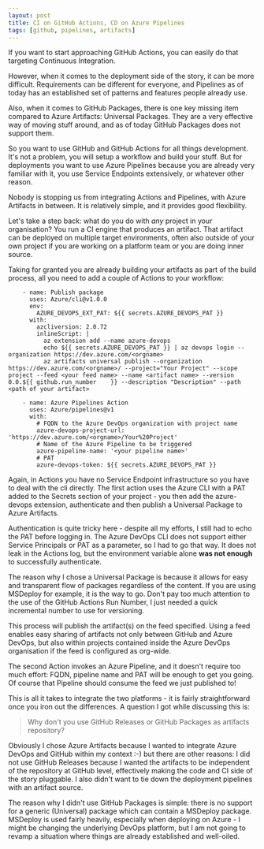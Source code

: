 ```yaml
---
layout: post
title: CI on GitHub Actions, CD on Azure Pipelines
tags: [github, pipelines, artifacts]
---
```

If you want to start approaching GitHub Actions, you can easily do that targeting Continuous Integration. 


However, when it comes to the deployment side of the story, it can be more difficult. Requirements can be different for everyone, and Pipelines as of today has an established set of patterns and features people already use.

Also, when it comes to GitHub Packages, there is one key missing item compared to Azure Artifacts: Universal Packages. They are a very effective way of moving stuff around, and as of today GitHub Packages does not support them.

So you want to use GitHub and GitHub Actions for all things development. It's not a problem, you will setup a workflow and build your stuff. But for deployments you want to use Azure Pipelines because you are already very familiar with it, you use Service Endpoints extensively, or whatever other reason. 

Nobody is stopping us from integrating Actions and Pipelines, with Azure Artifacts in between. It is relatively simple, and it provides good flexibility.

Let's take a step back: what do you do with _any_ project in your organisation? You run a CI engine that produces an artifact. That artifact can be deployed on multiple target environments, often also outside of your own project if you are working on a platform team or you are doing inner source.

Taking for granted you are already building your artifacts as part of the build process, all you need to add a couple of Actions to your workflow:

```
    - name: Publish package
      uses: Azure/cli@v1.0.0
      env: 
        AZURE_DEVOPS_EXT_PAT: ${{ secrets.AZURE_DEVOPS_PAT }}
      with:
        azcliversion: 2.0.72
        inlineScript: |
          az extension add --name azure-devops
          echo ${{ secrets.AZURE_DEVOPS_PAT }} | az devops login --organization https://dev.azure.com/<orgname>
          az artifacts universal publish --organization https://dev.azure.com/<orgname>/ --project="Your Project" --scope project --feed <your feed name> --name <artifact name> --version 0.0.${{ github.run_number	}} --description "Description" --path <path of your artifact>
      
    - name: Azure Pipelines Action
      uses: Azure/pipelines@v1
      with:
        # FQDN to the Azure DevOps organization with project name
        azure-devops-project-url: 'https://dev.azure.com/<orgname>/Your%20Project'
        # Name of the Azure Pipeline to be triggered
        azure-pipeline-name: '<your pipeline name>'
        # PAT
        azure-devops-token: ${{ secrets.AZURE_DEVOPS_PAT }}
```

Again, in Actions you have no Service Endpoint infrastructure so you have to deal with the cli directly. The first action uses the Azure CLI with a PAT added to the Secrets section of your project - you then add the azure-devops extension, authenticate and then publish a Universal Package to Azure Artifacts.

Authentication is quite tricky here - despite all my efforts, I still had to echo the PAT before logging in. The Azure DevOps CLI does not support either Service Principals or PAT as a parameter, so I had to go that way. It does not leak in the Actions log, but the environment variable alone **was not enough** to successfully authenticate. 

The reason why I chose a Universal Package is because it allows for easy and transparent flow of packages regardless of the content. If you are using MSDeploy for example, it is the way to go. Don't pay too much attention to the use of the GitHub Actions Run Number, I just needed a quick incremental number to use for versioning.

This process will publish the artifact(s) on the feed specified. Using a feed enables easy sharing of artifacts not only between GitHub and Azure DevOps, but also within projects contained inside the Azure DevOps organisation if the feed is configured as org-wide.

The second Action invokes an Azure Pipeline, and it doesn't require too much effort: FQDN, pipeline name and PAT will be enough to get you going. Of course that Pipeline should consume the feed we just published to!

This is all it takes to integrate the two platforms - it is fairly straightforward once you iron out the differences. A question I got while discussing this is:

> Why don't you use GitHub Releases or GitHub Packages as artifacts repository?

Obviously I chose Azure Artifacts because I wanted to integrate Azure DevOps and GitHub within my context :-) but there are other reasons: I did not use GitHub Releases because I wanted the artifacts to be independent of the repository at GitHub level, effectively making the code and CI side of the story pluggable. I also didn't want to tie down the deployment pipelines with an artifact source. 

The reason why I didn't use GitHub Packages is simple: there is no support for a generic (Universal) package which can contain a MSDeploy package. MSDeploy is used fairly heavily, especially when deploying on Azure - I might be changing the underlying DevOps platform, but I am not going to revamp a situation where things are already established and well-oiled.